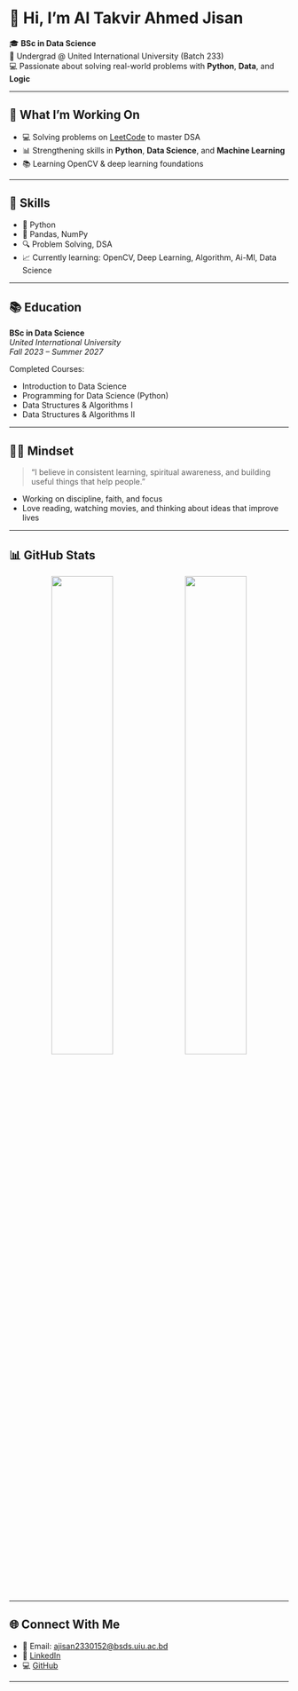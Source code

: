 # 👋 Hi, I’m Al Takvir Ahmed Jisan

🎓 **BSc in Data Science**  
🧠 Undergrad @ United International University (Batch 233)  
💻 Passionate about solving real-world problems with **Python**, **Data**, and **Logic**

---

## 🚀 What I’m Working On
- 💻 Solving problems on [LeetCode](https://leetcode.com/) to master DSA  
- 📊 Strengthening skills in **Python**, **Data Science**, and **Machine Learning**
- 📚 Learning OpenCV & deep learning foundations

---

## 🧠 Skills
- 🐍 Python  
- 🧮 Pandas, NumPy  
- 🔍 Problem Solving, DSA  
- 📈 Currently learning: OpenCV, Deep Learning, Algorithm, Ai-Ml, Data Science

---

## 📚 Education
**BSc in Data Science**  
*United International University*  
_Fall 2023 – Summer 2027_

Completed Courses:
- Introduction to Data Science  
- Programming for Data Science (Python)  
- Data Structures & Algorithms I  
- Data Structures & Algorithms II

---

## 🧘‍♂️ Mindset
> “I believe in consistent learning, spiritual awareness, and building useful things that help people.”
- Working on discipline, faith, and focus  
- Love reading, watching movies, and thinking about ideas that improve lives

---

## 📊 GitHub Stats

<p align="center">
  <img src="https://github-readme-stats.vercel.app/api?username=jisan002&show_icons=true&theme=tokyonight" width="47%" />
  <img src="https://github-readme-streak-stats.herokuapp.com/?user=jisan002&theme=tokyonight" width="47%" />
</p>

---

## 🌐 Connect With Me
- 📧 Email: ajisan2330152@bsds.uiu.ac.bd  
- 🔗 [LinkedIn](https://www.linkedin.com/in/al-takvir-ahmed-jisan-269b1833b/)  
- 💻 [GitHub](https://github.com/jisan002)

---


